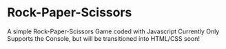# Rock-Paper-Scissors
A simple Rock-Paper-Scissors Game coded with Javascript
Currently Only Supports the Console, but will be transitioned into HTML/CSS soon!

